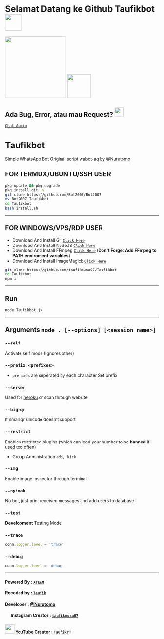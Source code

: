 # Selamat Datang ke Github Taufikbot <img src="https://github.com/TheDudeThatCode/TheDudeThatCode/blob/master/Assets/Hi.gif" width="54px">
<img src="https://github.com/TheDudeThatCode/TheDudeThatCode/blob/master/Assets/Developer.gif" width="200px">
<img src="https://i.ibb.co/0tbBShq/IMG-20210705-WA0886.jpg" width="76px">

## Ada Bug, Error, atau mau Request? <img src="https://github.com/TheDudeThatCode/TheDudeThatCode/blob/master/Assets/happy.gif" width="30px">
[`Chat Admin`](https://wa.me/601173093564)

# Taufikbot

Simple WhatsApp Bot
Original script wabot-aq by [@Nurutomo](https://github.com/Nurutomo/wabot-aq)

## FOR TERMUX/UBUNTU/SSH USER

```bash
pkg update && pkg upgrade
pkg install git -y
git clone https://github.com/Bot2007/Bot2007
mv Bot2007 Taufikbot
cd Taufikbot
bash install.sh
```

---------

## FOR WINDOWS/VPS/RDP USER

* Download And Install Git [`Click Here`](https://git-scm.com/downloads)
* Download And Install NodeJS [`Click Here`](https://nodejs.org/en/download)
* Download And Install FFmpeg [`Click Here`](https://ffmpeg.org/download.html) (**Don't Forget Add FFmpeg to PATH enviroment variables**)
* Download And Install ImageMagick [`Click Here`](https://imagemagick.org/script/download.php)

```bash
git clone https://github.com/taufikmusa07/Taufikbot
cd Taufikbot
npm i
```

---------

## Run

```bash
node Taufikbot.js
```

---------

## Arguments `node . [--options] [<session name>]`

### `--self`

Activate self mode (Ignores other)

### `--prefix <prefixes>`

* `prefixes` are seperated by each character
Set prefix

### `--server`

Used for [heroku](https://heroku.com/) or scan through website

### `--big-qr`

If small qr unicode doesn't support

### `--restrict`

Enables restricted plugins (which can lead your number to be **banned** if used too often)

* Group Administration `add, kick`

### `--img`

Enable image inspector through terminal

### `--nyimak`

No bot, just print received messages and add users to database

### `--test`

**Development** Testing Mode

### `--trace`

```js
conn.logger.level = 'trace'
```

### `--debug`

```js
conn.logger.level = 'debug'
```

---------

#### Powered By : [`XTEAM`](https://api.xteam.xyz)

#### Recoded by : [`Taufik`](https://github.com/taufikmusa07)
#### Developer : [@Nurutomo](https://github.com/Nurutomo)
#### <img src="https://github.com/TheDudeThatCode/TheDudeThatCode/blob/master/Assets/Instagram.svg" width="15px"> Instagram Creator : [`taufikmusa07`](https://instagram.com/taufikmusa07)
#### <img src="https://i.ibb.co/dKWvR6m/You-Tube-Logo.png" width="30px"> YouTube Creator : [`TaufikYT`](https://youtube.com/channel/UCqTjI28ETQD6JtHXHi0-XZg)
